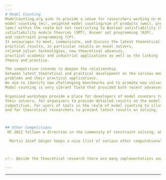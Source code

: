 ```yaml
---
---
# Model Counting
ModelCounting.org aims to provide a venue for researchers working on model counting such as 
model counting (mc), weighted model counting/sum of products (wmc), projected model counting 
(pmc) within the realm but not restricting to Boolean satisfiability (SAT), 
satisfiability modulo theories (SMT), Answer set programming (ASP), 
and constraint programming (CP). 
It encourages to meet, communicate, and discuss the latest theoretical and 
practical results, in particular results on novel solvers, 
related solver technologies, new theoretical advances, 
practical academic and industrial applications as well as the linking 
theory and practice. 

The competition intends to deepen the relationship 
between latest theoretical and practical development on the various model counting 
problems and their practical applications. 
We aim to identify new challenging benchmarks and to promote new solvers for the problem as well as to compare them with state-of-the-art solvers.
Model counting is very vibrant field that provided both recent advances in theory as well as in practical solving including various applications. State-of-the-art SAT or WMC (weighted model counting) search engines rely on various techniques such as  SAT-based solving, knowledge compilation, or approximate solving by means of sampling using SAT solvers. There have been also successful implementations for parallel and distributed computation as well as massively parallel computation approaches. 

Organized workshops provide a place for developers of model counters to present 
their solvers, for organizers to provide detailed results on the model counting 
competition, for users of tools in the realm of model counting to illustrate their applications,
and for theoretical researchers to present latest results on solving.



## Other Competitions
 MC 2021 follows a direction in the community of constraint solving, where already many competitions have been organized such as on [ASP](https://sites.google.com/view/aspcomp2019/) (7 editions), [CSP](http://xcsp.org/competition) (19 editions), [SAT](http://sat-race-2019.ciirc.cvut.cz/) (19 editions), [SMT](https://smt-comp.github.io/2019/) (14 editions), [MaxSAT](https://maxsat-evaluations.github.io/2019/) Evaluation (13 editions), [QBF](http://www.qbflib.org/) (8 editions).

  Martin Josef Geiger keeps a nice [list of various other computational challenges](https://www.hsu-hh.de/logistik/research/challenges) out there.



<!-- Beside the theoretical research there are many implementations available, just to name some state of the art solvers, c2d, d4, DSHARP, miniC2D, cnf2eadt, bdd_minisat_all, and sdd (based on knowledge compilation techniques); ApproxMC4, and sts (based on approximate counting or sampling); Cache, sharpCDCL4, and sharpSAT (CDCL-based solvers using component caching); gpusat, countAntom, and dCountAntom) (parallel or distributed solvers). There are also preprocessors available B+E and pmc. Many solvers are highly competitive and solve various instances. However, there has still not been a competition on the topics related to model counting.  -->

---
```



<!-- # Sponsors -->



<!-- # Previous Work

Previous simulations included works on the [Turing](https://www.cs.uni-potsdam.de/bs/research/labs.html#turing) and [Zuse](https://www.cs.uni-potsdam.de/bs/research/labsZuse.html) Cluster at University of Potsdam for various projects. As well as various clusters at TU Wien, more detailed, [Behemoth](https://www.ac.tuwien.ac.at/students/), Cobra, which Markus and I helped to congure for operations, and Lion used for the ASP'14 Competition at FLoC Clusters. In addition, we contributed to [benchmark-tools](https://github.com/potassco/benchmark-tool), which allow reproducibility of benchmarks under various cluster schedulers. Finally, Markus Hecher and I were organizers of the 4th Parameterized Algorithms and Computational Experiments Challenge (PACE 2019).

--- -->

---